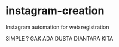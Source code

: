 # instagram-creation
Instagram automation for web registration

SIMPLE ? GAK ADA DUSTA DIANTARA KITA
